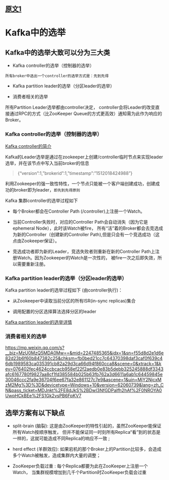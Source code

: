
## [原文1](https://blog.csdn.net/qq_27384769/article/details/80115392)

# Kafka中的选举

## Kafka中的选举大致可以分为三大类

- Kafka controller的选举（控制器的选举）

`所有broker中选出一个controller的选举方式是：先到先得`

- Kafka partition leader的选举（分区leader的选举）

- 消费者相关的选举
 

所有Partition Leader选举都由controller决定，
controller会将Leader的改变直接通过RPC的方式（比ZooKeeper Queue的方式更高效）通知需为此作为响应的Broker。
 
### Kafka controller的选举（控制器的选举）
   
[Kafka controller的简介](../07、Kafka知识点/04、Kafka%20controller的简介.md)

Kafka的Leader选举是通过在zookeeper上创建/controller临时节点来实现leader选举，并在该节点中写入当前broker的信息 
>{“version”:1,”brokerid”:1,”timestamp”:”1512018424988”}
 
利用Zookeeper的强一致性特性，一个节点只能被一个客户端创建成功，创建成功的broker即为leader，`即先到先得原则`

Kafka 集群controller的选举过程如下

- 每个Broker都会在Controller Path (/controller)上注册一个Watch。

- 当前Controller失败时，对应的Controller Path会自动消失（因为它是ephemeral Node），此时该Watch被fire，
所有“活”着的Broker都会去竞选成为新的Controller（创建新的Controller Path),但是只会有一个竞选成功（这点由Zookeeper保证）。

- 竞选成功者即为新的Leader，竞选失败者则重新在新的Controller Path上注册Watch。因为Zookeeper的Watch是一次性的，
被fire一次之后即失效，所以需要重新注册。
 

### Kafka partition leader的选举（分区leader的选举）

Kafka partition leader的选举过程如下 (由controller执行)：

- 从Zookeeper中读取当前分区的所有ISR(in-sync replicas)集合

- 调用配置的分区选择算法选择分区的leader

[ Kafka partition leader的选举详情](07、Kafka%20partition%20leader的选举.md)

### 消费者相关的选举

<https://mp.weixin.qq.com/s?__biz=MzU0MzQ5MDA0Mw==&mid=2247485365&idx=1&sn=f55d8d2e1d6e82d23b6f60b847382c25&chksm=fb0bed21cc7c64370398daf3caf0f639c46db1989583ca035391cb82a29d3ca66d94f860cca8&scene=0&xtrack=1&key=076402fec4624ccbcacb958ef22f2aedb0e83b5debb325245888df3343afc6167780f9827aa8cf1fd385584b025b63fb762a3d6611a6ab1c64459845e30046ccc2fa9e36704f6ee67fa32e861127c7e9&ascene=1&uin=MjY2NjcxMzM2Mg%3D%3D&devicetype=Windows+10&version=62060739&lang=zh_CN&pass_ticket=MDJnkt%2FE8dJkS%2BDwI3NfGDPalfh2hAf%2F0NROYA0UwpHCkBEe%2FS1Gk2vsPB6FpKV7>

## 选举方案有以下缺点

- split-brain (脑裂): 这是由ZooKeeper的特性引起的，虽然ZooKeeper能保证所有Watch按顺序触发，
但并不能保证同一时刻所有Replica“看”到的状态是一样的，这就可能造成不同Replica的响应不一致 ;
 
- herd effect (羊群效应): 如果宕机的那个Broker上的Partition比较多，会造成多个Watch被触发，造成集群内大量的调整；
 
- ZooKeeper负载过重 : 每个Replica都要为此在ZooKeeper上注册一个Watch，
当集群规模增加到几千个Partition时ZooKeeper负载会过重
 